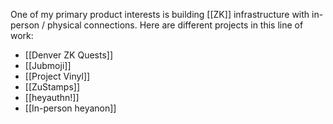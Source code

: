 One of my primary product interests is building [[ZK]] infrastructure with in-person / physical connections. Here are different projects in this line of work:

- [[Denver ZK Quests]]
- [[Jubmoji]]
- [[Project Vinyl]]
- [[ZuStamps]]
- [[heyauthn!]]
- [[In-person heyanon]]


